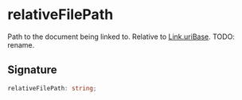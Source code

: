 
# relativeFilePath

Path to the document being linked to. Relative to [Link.uriBase](docs/api-markdown-documenter/link-uribase-propertysignature)<!-- -->. TODO: rename.

## Signature

```typescript
relativeFilePath: string;
```
